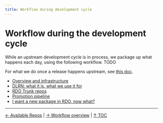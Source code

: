 ```yaml
---
title: Workflow during development cycle
---
```


# Workflow during the development cycle

While an upstream development cycle is in process, we package up what
happens each day, using the following workflow. TODO

For what we do once a release happens upstream, see [this
doc](/what/release/).

* [Overview and infrastructure](/what/workflow-overview)
* [DLRN: what it is, what we use it for](/what/dlrn)
* [RDO Trunk repos](/what/trunk-repos)
* [Promotion pipeline](/what/promotion-pipeline)
* [I want a new package in RDO, now what?](/what/new-package)

----

[← Available Repos](/what/repos) |
[→ Workflow overview](/what/workflow-overview) |
[↑ TOC](/what)
